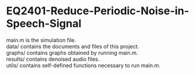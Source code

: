 # EQ2401-Reduce-Periodic-Noise-in-Speech-Signal

main.m is the simulation file.<br>
data/ contains the documents and files of this project.<br>
graphs/ contains graphs obtained by running main.m.<br>
results/ contains denoised audio files.<br>
utils/ contains self-defined functions necessary to run main.m.<br>